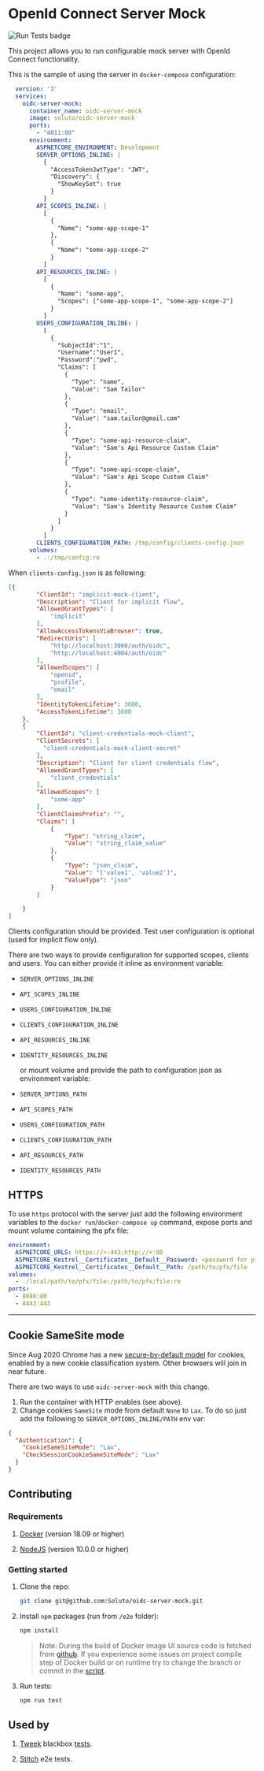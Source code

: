 # OpenId Connect Server Mock

![Run Tests badge](https://github.com/Soluto/oidc-server-mock/workflows/Run%20Tests/badge.svg)

This project allows you to run configurable mock server with OpenId Connect functionality.

This is the sample of using the server in `docker-compose` configuration:

```yaml
  version: '3'
  services:
    oidc-server-mock:
      container_name: oidc-server-mock
      image: soluto/oidc-server-mock
      ports:
        - "4011:80"
      environment:
        ASPNETCORE_ENVIRONMENT: Development
        SERVER_OPTIONS_INLINE: |
          {
            "AccessTokenJwtType": "JWT",
            "Discovery": {
              "ShowKeySet": true
            }
          }
        API_SCOPES_INLINE: |
          [
            {
              "Name": "some-app-scope-1"
            },
            {
              "Name": "some-app-scope-2"
            }
          ]
        API_RESOURCES_INLINE: |
          [
            {
              "Name": "some-app",
              "Scopes": ["some-app-scope-1", "some-app-scope-2"]
            }
          ]
        USERS_CONFIGURATION_INLINE: |
          [
            {
              "SubjectId":"1",
              "Username":"User1",
              "Password":"pwd",
              "Claims": [
                {
                  "Type": "name",
                  "Value": "Sam Tailor"
                },
                {
                  "Type": "email",
                  "Value": "sam.tailor@gmail.com"
                },
                {
                  "Type": "some-api-resource-claim",
                  "Value": "Sam's Api Resource Custom Claim"
                },
                {
                  "Type": "some-api-scope-claim",
                  "Value": "Sam's Api Scope Custom Claim"
                },
                {
                  "Type": "some-identity-resource-claim",
                  "Value": "Sam's Identity Resource Custom Claim"
                }
              ]
            }
          ]
        CLIENTS_CONFIGURATION_PATH: /tmp/config/clients-config.json
      volumes:
        - .:/tmp/config:ro
```

When `clients-config.json` is as following:

```json
[{
        "ClientId": "implicit-mock-client",
        "Description": "Client for implicit flow",
        "AllowedGrantTypes": [
            "implicit"
        ],
        "AllowAccessTokensViaBrowser": true,
        "RedirectUris": [
            "http://localhost:3000/auth/oidc",
            "http://localhost:4004/auth/oidc"
        ],
        "AllowedScopes": [
            "openid",
            "profile",
            "email"
        ],
        "IdentityTokenLifetime": 3600,
        "AccessTokenLifetime": 3600
    },
    {
        "ClientId": "client-credentials-mock-client",
        "ClientSecrets": [
          "client-credentials-mock-client-secret"
        ],
        "Description": "Client for client credentials flow",
        "AllowedGrantTypes": [
            "client_credentials"
        ],
        "AllowedScopes": [
            "some-app"
        ],
        "ClientClaimsPrefix": "",
        "Claims": [
            {
                "Type": "string_claim",
                "Value": "string_claim_value"
            },
            {
                "Type": "json_claim",
                "Value": "['value1', 'value2']",
                "ValueType": "json"
            }
        ]

    }
]
```

Clients configuration should be provided. Test user configuration is optional (used for implicit flow only).

There are two ways to provide configuration for supported scopes, clients and users. You can either provide it inline as environment variable:

* `SERVER_OPTIONS_INLINE`
* `API_SCOPES_INLINE`
* `USERS_CONFIGURATION_INLINE`
* `CLIENTS_CONFIGURATION_INLINE`
* `API_RESOURCES_INLINE`
* `IDENTITY_RESOURCES_INLINE`

   or mount volume and provide the path to configuration json as environment variable:

* `SERVER_OPTIONS_PATH`
* `API_SCOPES_PATH`
* `USERS_CONFIGURATION_PATH`
* `CLIENTS_CONFIGURATION_PATH`
* `API_RESOURCES_PATH`
* `IDENTITY_RESOURCES_PATH`

## HTTPS

To use `https` protocol with the server just add the following environment variables to the `docker run`/`docker-compose up` command, expose ports and mount volume containing the pfx file:

```yaml
environment:
  ASPNETCORE_URLS: https://+:443;http://+:80
  ASPNETCORE_Kestrel__Certificates__Default__Password: <password for pfx file>
  ASPNETCORE_Kestrel__Certificates__Default__Path: /path/to/pfx/file
volumes:
  - ./local/path/to/pfx/file:/path/to/pfx/file:ro
ports:
  - 8080:80
  - 8443:443
```

---

## Cookie SameSite mode

Since Aug 2020 Chrome has a new [secure-by-default model](https://blog.chromium.org/2019/10/developers-get-ready-for-new.html) for cookies, enabled by a new cookie classification system. Other browsers will join in near future.

There are two ways to use `oidc-server-mock` with this change.

1. Run the container with HTTP enables (see above).
2. Change cookies `SameSite` mode from default `None` to `Lax`. To do so just add the following to `SERVER_OPTIONS_INLINE/PATH` env var:

```json
{
  "Authentication": {
    "CookieSameSiteMode": "Lax",
    "CheckSessionCookieSameSiteMode": "Lax"
  }
}
```

## Contributing

### Requirements

1. [Docker](https://www.docker.com/) (version 18.09 or higher)

2. [NodeJS](https://nodejs.org/en/) (version 10.0.0 or higher)

### Getting started

1. Clone the repo:

      ```sh
      git clone git@github.com:Soluto/oidc-server-mock.git
      ```

2. Install `npm` packages (run from `/e2e` folder):

    ```sh
    npm install
    ```

    > Note: During the build of Docker image UI source code is fetched from [github](https://github.com/IdentityServer/IdentityServer4.Quickstart.UI/tree/main). If you experience some issues on project compile step of Docker build or on runtime try to change the branch or commit in the [script](./src/getmain.sh).

3. Run tests:

    ```sh
    npm run test
    ```

## Used by

1. [Tweek](https://github.com/Soluto/tweek) blackbox [tests](https://github.com/Soluto/tweek-blackbox).

2. [Stitch](https://github.com/Soluto/Stitch) e2e tests.
